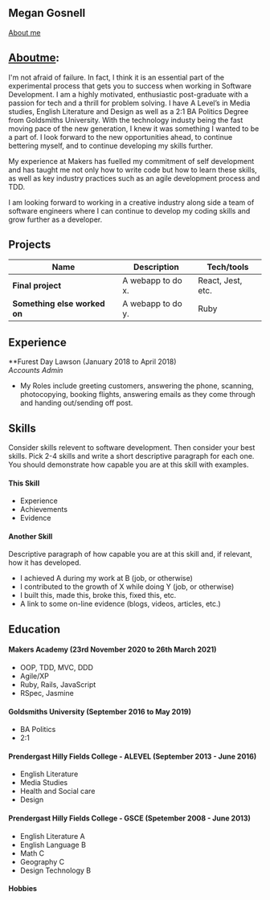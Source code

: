 ## Megan Gosnell

[About me](#about-me)

## [Aboutme](#Aboutme):

I'm not afraid of failure. In fact, I think it is an essential part of the experimental process that gets you to success when working in Software Development. I am a highly motivated, enthusiastic post-graduate with a passion for tech and a thrill for problem solving. I have A Level’s in Media studies, English Literature and Design as well as a 2:1 BA Politics Degree from Goldsmiths University.
With the technology industy being the fast moving pace of the new generation, I knew it was something I wanted to be a part of. I look forward to the new opportunities ahead, to continue bettering myself, and to continue developing my skills further.

My experience at Makers has fuelled my commitment of self development and has taught me not only how to write code but how to learn these skills, as well as key industry practices such as an agile development process and TDD.

I am looking forward to working in a creative industry along side a team of software engineers where I can continue to develop my coding skills and grow further as a developer.

## Projects

| Name                         | Description       | Tech/tools        |
| ---------------------------- | ----------------- | ----------------- |
| **Final project**            | A webapp to do x. | React, Jest, etc. |
| **Something else worked on** | A webapp to do y. | Ruby              |

## Experience

\*\*Furest Day Lawson (January 2018 to April 2018)  
_Accounts Admin_

- My Roles include greeting customers, answering the phone, scanning, photocopying, booking flights, answering emails as they come through and handing out/sending off post.

## Skills

Consider skills relevent to software development. Then consider your best skills. Pick 2-4 skills and write a short descriptive paragraph for each one. You should demonstrate how capable you are at this skill with examples.

#### This Skill

- Experience
- Achievements
- Evidence

#### Another Skill

Descriptive paragraph of how capable you are at this skill and, if relevant, how it has developed.

- I achieved A during my work at B (job, or otherwise)
- I contributed to the growth of X while doing Y (job, or otherwise)
- I built this, made this, broke this, fixed this, etc.
- A link to some on-line evidence (blogs, videos, articles, etc.)

## Education

#### Makers Academy (23rd November 2020 to 26th March 2021)

- OOP, TDD, MVC, DDD
- Agile/XP
- Ruby, Rails, JavaScript
- RSpec, Jasmine

#### Goldsmiths University (September 2016 to May 2019)

- BA Politics
- 2:1

#### Prendergast Hilly Fields College - ALEVEL (September 2013 - June 2016)

- English Literature
- Media Studies
- Health and Social care
- Design

#### Prendergast Hilly Fields College - GSCE (Spetember 2008 - June 2013)

- English Literature A
- English Language B
- Math C
- Geography C
- Design Technology B

#### Hobbies
